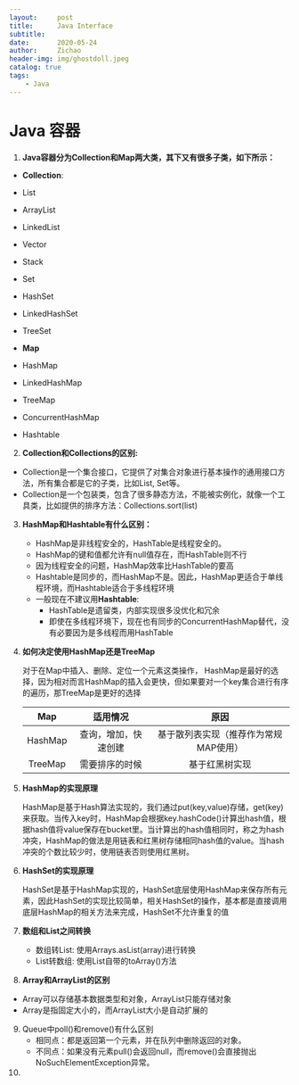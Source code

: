 ```yaml
---
layout:     post
title:      Java Interface
subtitle:   
date:       2020-05-24
author:     Zichao
header-img: img/ghostdoll.jpeg
catalog: true
tags:
    - Java
---
```


# Java 容器

1. **Java容器分为Collection和Map两大类，其下又有很多子类，如下所示：**

* **Collection**:
* List
* ArrayList
* LinkedList
* Vector
* Stack
* Set
* HashSet
* LinkedHashSet
* TreeSet



* **Map**
* HashMap
* LinkedHashMap
* TreeMap
* ConcurrentHashMap
* Hashtable

2. **Collection和Collections的区别:**
* Collection是一个集合接口，它提供了对集合对象进行基本操作的通用接口方法，所有集合都是它的子类，比如List, Set等。
* Collection是一个包装类，包含了很多静态方法，不能被实例化，就像一个工具类，比如提供的排序方法：Collections.sort(list) 
3. **HashMap和Hashtable有什么区别：**
   * HashMap是非线程安全的，HashTable是线程安全的。
   * HashMap的键和值都允许有null值存在，而HashTable则不行
   * 因为线程安全的问题，HashMap效率比HashTable的要高
   * Hashtable是同步的，而HashMap不是。因此，HashMap更适合于单线程环境，而Hashtable适合于多线程环境
   * 一般现在不建议用**Hashtable**:
     * HashTable是遗留类，内部实现很多没优化和冗余
     * 即使在多线程环境下，现在也有同步的ConcurrentHashMap替代，没有必要因为是多线程而用HashTable

4. **如何决定使用HashMap还是TreeMap**

   对于在Map中插入、删除、定位一个元素这类操作， HashMap是最好的选择，因为相对而言HashMap的插入会更快，但如果要对一个key集合进行有序的遍历，那TreeMap是更好的选择

   |   Map   |       适用情况       |                 原因                  |
   | :-----: | :------------------: | :-----------------------------------: |
   | HashMap | 查询，增加，快速创建 | 基于散列表实现（推荐作为常规MAP使用） |
   | TreeMap |    需要排序的时候    |            基于红黑树实现             |

5. **HashMap的实现原理**

   HashMap是基于Hash算法实现的，我们通过put(key,value)存储，get(key)来获取。当传入key时，HashMap会根据key.hashCode()计算出hash值，根据hash值将value保存在bucket里。当计算出的hash值相同时，称之为hash冲突，HashMap的做法是用链表和红黑树存储相同hash值的value。当hash冲突的个数比较少时，使用链表否则使用红黑树。

6. **HashSet的实现原理**

   HashSet是基于HashMap实现的，HashSet底层使用HashMap来保存所有元素，因此HashSet的实现比较简单，相关HashSet的操作，基本都是直接调用底层HashMap的相关方法来完成，HashSet不允许重复的值

7. **数组和List之间转换**

   * 数组转List: 使用Arrays.asList(array)进行转换
   * List转数组: 使用List自带的toArray()方法
   
8.  **Array和ArrayList的区别**

   * Array可以存储基本数据类型和对象，ArrayList只能存储对象
   * Array是指固定大小的，而ArrayList大小是自动扩展的

9. Queue中poll()和remove()有什么区别
   * 相同点：都是返回第一个元素，并在队列中删除返回的对象。
   * 不同点：如果没有元素pull()会返回null，而remove()会直接抛出NoSuchElementException异常。
10. 